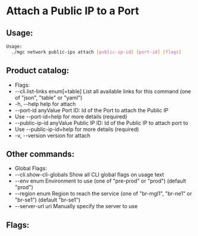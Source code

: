 # Attach a Public IP to a Port

## Usage:
```bash
Usage:
  ./mgc network public-ips attach [public-ip-id] [port-id] [flags]
```

## Product catalog:
- Flags:
- --cli.list-links enum[=table]   List all available links for this command (one of "json", "table" or "yaml")
- -h, --help                          help for attach
- --port-id anyValue              Port ID: Id of the Port to attach the Public IP
- Use --port-id=help for more details (required)
- --public-ip-id anyValue         Public IP ID: Id of the Public IP to attach port to
- Use --public-ip-id=help for more details (required)
- -v, --version                       version for attach

## Other commands:
- Global Flags:
- --cli.show-cli-globals   Show all CLI global flags on usage text
- --env enum               Environment to use (one of "pre-prod" or "prod") (default "prod")
- --region enum            Region to reach the service (one of "br-mgl1", "br-ne1" or "br-se1") (default "br-se1")
- --server-url uri         Manually specify the server to use

## Flags:
```bash

```

